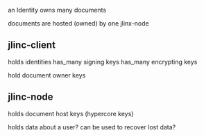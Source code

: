 


an Identity owns many documents

documents are hosted (owned) by one jlinx-node



## jlinc-client

holds identities 
  has_many signing keys
  has_many encrypting keys

hold document owner keys

## jlinc-node

holds document host keys (hypercore keys)

holds data about a user?
can be used to recover lost data?
